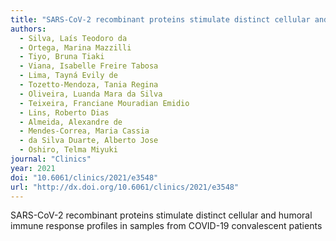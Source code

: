 ```yaml
---
title: "SARS-CoV-2 recombinant proteins stimulate distinct cellular and humoral immune response profiles in samples from COVID-19 convalescent patients"
authors:
  - Silva, Laís Teodoro da
  - Ortega, Marina Mazzilli
  - Tiyo, Bruna Tiaki
  - Viana, Isabelle Freire Tabosa
  - Lima, Tayná Evily de
  - Tozetto-Mendoza, Tania Regina
  - Oliveira, Luanda Mara da Silva
  - Teixeira, Franciane Mouradian Emidio
  - Lins, Roberto Dias
  - Almeida, Alexandre de
  - Mendes-Correa, Maria Cassia
  - da Silva Duarte, Alberto Jose
  - Oshiro, Telma Miyuki
journal: "Clinics"
year: 2021
doi: "10.6061/clinics/2021/e3548"
url: "http://dx.doi.org/10.6061/clinics/2021/e3548"
---
```


SARS-CoV-2 recombinant proteins stimulate distinct cellular and humoral immune response profiles in samples from COVID-19 convalescent patients
